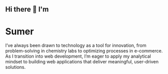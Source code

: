 ## Hi there 👋 I'm
# Sumer

I’ve always been drawn to technology as a tool for innovation, from problem-solving in chemistry labs to optimizing processes in e-commerce. As I transition into web development, I’m eager to apply my analytical mindset to building web applications that deliver meaningful, user-driven solutions.

<!--
**sumerbhaidani/sumerbhaidani** is a ✨ _special_ ✨ repository because its `README.md` (this file) appears on your GitHub profile.

Here are some ideas to get you started:

- 🔭 I’m currently working on ...
- 🌱 I’m currently learning ...
- 👯 I’m looking to collaborate on ...
- 🤔 I’m looking for help with ...
- 💬 Ask me about ...
- 📫 How to reach me: ...
- ⚡ Fun fact: ...
-->
